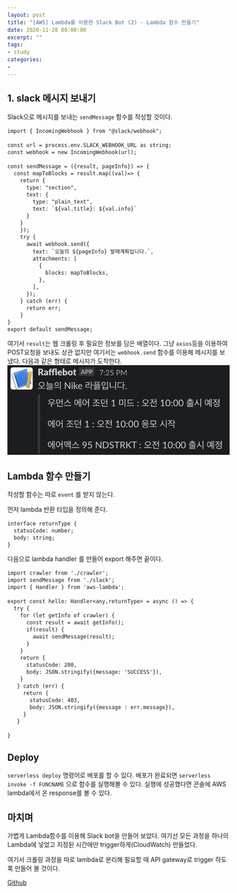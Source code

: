 ```yaml
---
layout: post
title: "[AWS] Lambda를 이용한 Slack Bot (2) - Lambda 함수 만들기"
date: 2020-11-28 00:00:00
excerpt: ""
tags:
- study
categories:
-
---
```


## 1. slack 메시지 보내기
Slack으로 메시지를 보내는 `sendMessage` 함수를 작성할 것이다.

```
import { IncomingWebhook } from "@slack/webhook";

const url = process.env.SLACK_WEBHOOK_URL as string;
const webhook = new IncomingWebhook(url);

const sendMessage = ({result, pageInfo}) => {
  const mapToBlocks = result.map((val)=> {
    return {
      type: "section",
      text: {
        type: "plain_text",
        text: `${val.title}: ${val.info}`
      }
    }
    });
    try {
      await webhook.send({
        text: `오늘의 ${pageInfo} 발매계획입니다.`,
        attachments: [
          {
            blocks: mapToBlocks,
          },
        ],
      });
    } catch (err) {
      return err;
    }
}
export default sendMessage;
```

여기서 `result`는 웹 크롤링 후 필요한 정보를 담은 배열이다.
그냥 `axios`등을 이용하여 POST요청을 보내도 상관 없지만 여기서는
`webhook.send` 함수를 이용해 메시지를 보냈다.
다음과 같은 형태로 메시지가 도착한다.
![lambda1](https://github.com/dghg/dghg.github.io/blob/master/_posts/img/lambda1.PNG?raw=true)

## Lambda 함수 만들기
작성할 함수는 따로 `event` 를 받지 않는다.

먼저 lambda 반환 타입을 정의해 준다.
```
interface returnType {
  statusCode: number;
  body: string;
}

```
다음으로 lambda handler 를 만들어 export 해주면 끝이다.

```
import crawler from './crawler';
import sendMessage from './slack';
import { Handler } from 'aws-lambda';

export const hello: Handler<any,returnType> = async () => {
  try {
    for (let getInfo of crawler) {
      const result = await getInfo();
      if(result) {
        await sendMessage(result);
      }
    }
    return {
      statusCode: 200,
      body: JSON.stringify({message: 'SUCCESS'}),
    }
   } catch (err) {
     return {
       statusCode: 403,
       body: JSON.stringify({message : err.message}),
     }   
   }

}
```

## Deploy
`serverless deploy` 명령어로 배포를 할 수 있다. 배포가 완료되면 `serverless invoke -f FUNCNAME` 으로 함수를 실행해볼 수 있다.
실행에 성공했다면 콘솔에 AWS lambda에서 온 response를 볼 수 있다.

## 마치며
가볍게 Lambda함수를 이용해 Slack bot을 만들어 보았다.
여기선 모든 과정을 하나의 Lambda에 넣었고 지정된 시간에만 trigger하게(CloudWatch) 만들었다.

여기서 크롤링 과정을 따로 lambda로 분리해 필요할 때 API gateway로 trigger 하도록 만들어 볼 것이다.

[Github](#https://github.com/dghg/rafflebot)
